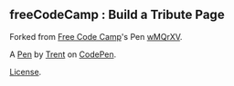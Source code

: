 freeCodeCamp : Build a Tribute Page
-----------------------------------


Forked from [Free Code Camp](http://codepen.io/FreeCodeCamp/)'s Pen [wMQrXV](http://codepen.io/FreeCodeCamp/pen/wMQrXV/).

A [Pen](https://codepen.io/ttorkar/pen/PKaZmb) by [Trent](https://codepen.io/ttorkar) on [CodePen](https://codepen.io).

[License](https://codepen.io/ttorkar/pen/PKaZmb/license).
